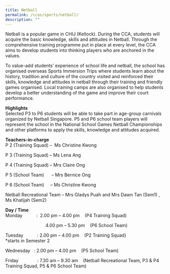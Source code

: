 ```yaml
---
title: Netball
permalink: /ccas/sports/netball/
description: ""
---
```

<p>Netball is a popular game in CHIJ (Kellock). During the CCA, students will acquire the basic knowledge, skills and attitudes in Netball. Through the comprehensive training programme put in place at every level, the CCA aims to develop students into thinking players who are anchored in the values.</p>
<p>To value-add students’ experience of school life and netball, the school has organised overseas Sports Immersion Trips where students learn about the history, tradition and culture of the country visited and reinforced their skills, knowledge and attitudes in netball through their training and friendly games organised. Local training camps are also organised to help students develop a better understanding of the game and improve their court performance.</p>
<p><strong>Highlights<br></strong>Selected P3 to P6 students will be able to take part in age-group carnivals organized by Netball Singapore. P5 and P6 school team players will represent the school in the National School Games Netball Championships and other platforms to apply the skills, knowledge and attitudes acquired.</p>
<p><strong>Teachers-in-charge <br></strong>P 2 (Training Squad) –&nbsp; Ms Christine Kwong <br>

P 3 (Training Squad) – Ms Lena Ang&nbsp;<br>

P 4 (Training Squad) – Mrs Claire Ong <br>

P 5 (School Team)&nbsp; &nbsp; &nbsp; – Mrs Bernice Ong <br>

P 6 (School Team)&nbsp; &nbsp; &nbsp;– Ms Christine Kwong <br>

Netball Recreational Team – Mrs Gladys Puah and Mrs Dawn Tan (Sem1) , Ms Khatijah (Sem2)</p>

<p><strong>Day / Time<br></strong>Monday&nbsp; &nbsp; &nbsp; &nbsp; &nbsp; &nbsp;:&nbsp; 2.00 pm – 4.00 pm&nbsp; &nbsp; (P4 Training Squad)<br>

&nbsp; &nbsp; &nbsp; &nbsp; &nbsp; &nbsp; &nbsp; &nbsp; &nbsp; &nbsp; &nbsp; &nbsp; &nbsp; &nbsp; &nbsp; &nbsp; 4.00 pm – 5.30 pm&nbsp; &nbsp; (P6 School Team)<br>

Tuesday&nbsp; &nbsp; &nbsp; &nbsp; &nbsp; &nbsp;: 2.00 pm – 4.00 pm&nbsp; &nbsp; (P2 Training Squad) <br>*starts in Semester 2<br>

Wednesday&nbsp; &nbsp;: 2.00 pm – 4.00 pm&nbsp; &nbsp; (P5 School Team)<br>

Friday&nbsp; &nbsp; &nbsp; &nbsp; &nbsp; &nbsp; &nbsp; &nbsp;: 7.30 am – 9.30 am&nbsp; &nbsp; (Netball Recreational Team, P3 &amp; P4 Training Squad, P5 &amp; P6 School Team)</p>